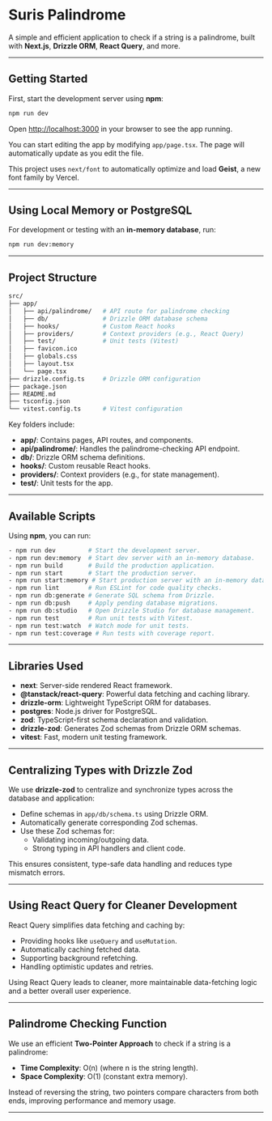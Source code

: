 # Suris Palindrome

A simple and efficient application to check if a string is a palindrome, built with **Next.js**, **Drizzle ORM**, **React Query**, and more.

---

## Getting Started

First, start the development server using **npm**:

```bash
npm run dev
```

Open [http://localhost:3000](http://localhost:3000) in your browser to see the app running.

You can start editing the app by modifying `app/page.tsx`. The page will automatically update as you edit the file.

This project uses `next/font` to automatically optimize and load **Geist**, a new font family by Vercel.

---

## Using Local Memory or PostgreSQL

For development or testing with an **in-memory database**, run:

```bash
npm run dev:memory
```

---

## Project Structure

```bash
src/
├── app/
│   ├── api/palindrome/   # API route for palindrome checking
│   ├── db/               # Drizzle ORM database schema
│   ├── hooks/            # Custom React hooks
│   ├── providers/        # Context providers (e.g., React Query)
│   ├── test/             # Unit tests (Vitest)
│   ├── favicon.ico
│   ├── globals.css
│   ├── layout.tsx
│   └── page.tsx
├── drizzle.config.ts     # Drizzle ORM configuration
├── package.json
├── README.md
├── tsconfig.json
└── vitest.config.ts      # Vitest configuration
```

Key folders include:

- **app/**: Contains pages, API routes, and components.
- **api/palindrome/**: Handles the palindrome-checking API endpoint.
- **db/**: Drizzle ORM schema definitions.
- **hooks/**: Custom reusable React hooks.
- **providers/**: Context providers (e.g., for state management).
- **test/**: Unit tests for the app.

---

## Available Scripts

Using **npm**, you can run:

```bash
- npm run dev         # Start the development server.
- npm run dev:memory  # Start dev server with an in-memory database.
- npm run build       # Build the production application.
- npm run start       # Start the production server.
- npm run start:memory # Start production server with an in-memory database.
- npm run lint        # Run ESLint for code quality checks.
- npm run db:generate # Generate SQL schema from Drizzle.
- npm run db:push     # Apply pending database migrations.
- npm run db:studio   # Open Drizzle Studio for database management.
- npm run test        # Run unit tests with Vitest.
- npm run test:watch  # Watch mode for unit tests.
- npm run test:coverage # Run tests with coverage report.
```

---

## Libraries Used

- **next**: Server-side rendered React framework.
- **@tanstack/react-query**: Powerful data fetching and caching library.
- **drizzle-orm**: Lightweight TypeScript ORM for databases.
- **postgres**: Node.js driver for PostgreSQL.
- **zod**: TypeScript-first schema declaration and validation.
- **drizzle-zod**: Generates Zod schemas from Drizzle ORM schemas.
- **vitest**: Fast, modern unit testing framework.

---

## Centralizing Types with Drizzle Zod

We use **drizzle-zod** to centralize and synchronize types across the database and application:

- Define schemas in `app/db/schema.ts` using Drizzle ORM.
- Automatically generate corresponding Zod schemas.
- Use these Zod schemas for:
  - Validating incoming/outgoing data.
  - Strong typing in API handlers and client code.

This ensures consistent, type-safe data handling and reduces type mismatch errors.

---

## Using React Query for Cleaner Development

React Query simplifies data fetching and caching by:

- Providing hooks like `useQuery` and `useMutation`.
- Automatically caching fetched data.
- Supporting background refetching.
- Handling optimistic updates and retries.

Using React Query leads to cleaner, more maintainable data-fetching logic and a better overall user experience.

---

## Palindrome Checking Function

We use an efficient **Two-Pointer Approach** to check if a string is a palindrome:

- **Time Complexity**: O(n) (where n is the string length).
- **Space Complexity**: O(1) (constant extra memory).

Instead of reversing the string, two pointers compare characters from both ends, improving performance and memory usage.

---

